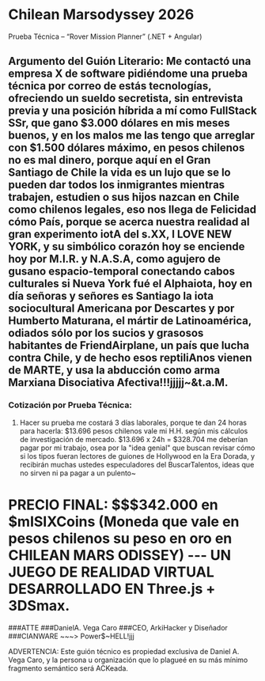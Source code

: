 # Chilean Marsodyssey 2026
Prueba Técnica – “Rover Mission Planner” (.NET + Angular)

## Argumento del Guión Literario: Me contactó una empresa X de software pidiéndome una prueba técnica por correo de estás tecnologías, ofreciendo un sueldo secretista, sin entrevista previa y una posición híbrida a mí como FullStack SSr, que gano $3.000 dólares en mis meses buenos, y en los malos me las tengo que arreglar con $1.500 dólares máximo, en pesos chilenos no es mal dinero, porque aquí en el Gran Santiago de Chile la vida es un lujo que se lo pueden dar todos los inmigrantes mientras trabajen, estudien o sus hijos nazcan en Chile como chilenos legales, eso nos llega de Felicidad cómo País, porque se acerca nuestra realidad al gran experimento iotA del s.XX, I LOVE NEW YORK, y su simbólico corazón hoy se enciende hoy por M.I.R. y N.A.S.A, como agujero de gusano espacio-temporal conectando cabos culturales si Nueva York fué el Alphaiota, hoy en día señoras y señores es Santiago la iota sociocultural Americana por Descartes y por Humberto Maturana, el mártir de Latinoamérica, odiados sólo por los sucios y grasosos habitantes de FriendAirplane, un país que lucha contra Chile, y de hecho esos reptiliAnos vienen de MARTE, y usa la abducción como arma Marxiana Disociativa Afectiva!!!jjjjj~&t.a.M.

### Cotización por Prueba Técnica:

1. Hacer su prueba me costará 3 días laborales, porque te dan 24 horas para hacerla:
$13.696 pesos chilenos vale mi H.H. según mis cálculos de investigación de mercado.
$13.696 x 24h = $328.704 me deberían pagar por mi trabajo, osea por la "idea genial" que buscan revisar cómo si los tipos fueran lectores de guiones de Hollywood en la Era Dorada, y recibirán muchas ustedes especuladores del BuscarTalentos, ideas que no sirven ni pa pagar a un pulento~

# PRECIO FINAL: $$$342.000 en $mISIXCoins (Moneda que vale en pesos chilenos su peso en oro en CHILEAN MARS ODISSEY) --- UN JUEGO DE REALIDAD VIRTUAL DESARROLLADO EN Three.js + 3DSmax.

###ATTE
###DanielA. Vega Caro
###CEO, ArkiHacker y Diseñador
###CIANWARE ~~~> Power$~HELL!jjj

ADVERTENCIA: Este guión técnico es propiedad exclusiva de Daniel A. Vega Caro, y la persona u organización que lo plagueé en su más mínimo fragmento semántico será ACKeada.
